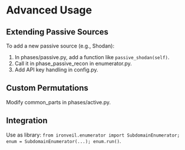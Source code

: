 # Advanced Usage

## Extending Passive Sources
To add a new passive source (e.g., Shodan):
1. In phases/passive.py, add a function like `passive_shodan(self)`.
2. Call it in phase_passive_recon in enumerator.py.
3. Add API key handling in config.py.

## Custom Permutations
Modify common_parts in phases/active.py.

## Integration
Use as library: `from ironveil.enumerator import SubdomainEnumerator; enum = SubdomainEnumerator(...); enum.run()`.
